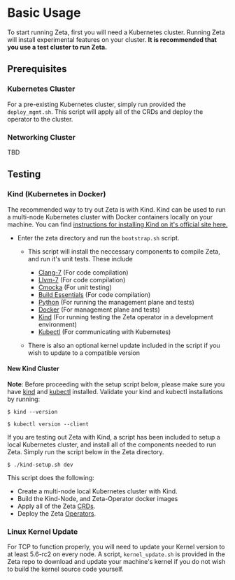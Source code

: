# Basic Usage

To start running Zeta, first you will need a Kubernetes cluster. Running Zeta will  install experimental features on your cluster. **It is recommended that you use a test cluster to run Zeta.**

## Prerequisites

### Kubernetes Cluster

For a pre-existing Kubernetes cluster, simply run provided the ```deploy_mgmt.sh```.
This script will apply all of the CRDs and deploy the operator to the cluster.

### Networking Cluster

TBD

## Testing

### Kind (Kubernetes in Docker)

The recommended way to try out Zeta is with Kind.
Kind can be used to run a multi-node Kubernetes cluster with Docker containers locally on your machine.
You can find [instructions for installing Kind on it's official site here.](https://kind.sigs.k8s.io/docs/user/quick-start/)

* Enter the zeta directory and run the ```bootstrap.sh``` script.
    * This script will install the neccessary components to compile Zeta, and run it's unit tests. These include
        * [Clang-7](https://clang.llvm.org) (For code compilation)
        * [Llvm-7](https://llvm.org) (For code compilation)
         * [Cmocka](https://cmocka.org) (For unit testing)
        * [Build Essentials](https://packages.ubuntu.com/xenial/build-essential) (For code compilation)
        * [Python](https://www.python.org) (For running the management plane and tests)
        * [Docker](https://www.docker.com) (For management plane and tests)
        * [Kind](https://kind.sigs.k8s.io) (For running testing the Zeta operator in a development environment)
        * [Kubectl](https://kubectl.docs.kubernetes.io) (For communicating with Kubernetes)

    * There is also an optional kernel update included in the script if you wish to update to a compatible version

#### New Kind Cluster
**Note**: Before proceeding with the setup script below, please make sure you have [kind](https://kind.sigs.k8s.io/docs/user/quick-start/) and [kubectl](https://kubernetes.io/docs/tasks/tools/install-kubectl/) installed.
Validate your kind and kubectl installations by running:

```
$ kind --version

$ kubectl version --client
```

If you are testing out Zeta with Kind, a script has been included to setup a local Kubernetes cluster, and install all of the components needed to run Zeta.
Simply run the script below in the Zeta directory.

```
$ ./kind-setup.sh dev
```

This script does the following:

* Create a multi-node local Kubernetes cluster with Kind.
* Build the Kind-Node, and Zeta-Operator docker images
* Apply all of the Zeta [CRDs](https://kubernetes.io/docs/concepts/extend-kubernetes/api-extension/custom-resources/).
* Deploy the Zeta [Operators](https://kubernetes.io/docs/concepts/extend-kubernetes/operator/).

### Linux Kernel Update

For TCP to function properly, you will need to update your Kernel version to at least 5.6-rc2 on every node. A script, ```kernel_update.sh``` is provided in the Zeta repo to download and update your machine's kernel if you do not wish to build the kernel source code yourself.
